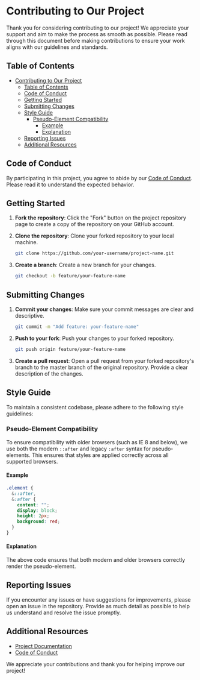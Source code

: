 # Contributing to Our Project

Thank you for considering contributing to our project! We appreciate your support and aim to make the process as smooth as possible. Please read through this document before making contributions to ensure your work aligns with our guidelines and standards.

## Table of Contents

- [Contributing to Our Project](#contributing-to-our-project)
  - [Table of Contents](#table-of-contents)
  - [Code of Conduct](#code-of-conduct)
  - [Getting Started](#getting-started)
  - [Submitting Changes](#submitting-changes)
  - [Style Guide](#style-guide)
    - [Pseudo-Element Compatibility](#pseudo-element-compatibility)
      - [Example](#example)
      - [Explanation](#explanation)
  - [Reporting Issues](#reporting-issues)
  - [Additional Resources](#additional-resources)

## Code of Conduct

By participating in this project, you agree to abide by our [Code of Conduct](CODE_OF_CONDUCT.md). Please read it to understand the expected behavior.

## Getting Started

1. **Fork the repository**: Click the "Fork" button on the project repository page to create a copy of the repository on your GitHub account.
2. **Clone the repository**: Clone your forked repository to your local machine.

   ```bash
   git clone https://github.com/your-username/project-name.git
   ```

3. **Create a branch**: Create a new branch for your changes.

   ```bash
   git checkout -b feature/your-feature-name
   ```

## Submitting Changes

1. **Commit your changes**: Make sure your commit messages are clear and descriptive.

   ```bash
   git commit -m "Add feature: your-feature-name"
   ```

2. **Push to your fork**: Push your changes to your forked repository.

   ```bash
   git push origin feature/your-feature-name
   ```

3. **Create a pull request**: Open a pull request from your forked repository's branch to the master branch of the original repository. Provide a clear description of the changes.

## Style Guide

To maintain a consistent codebase, please adhere to the following style guidelines:

### Pseudo-Element Compatibility

To ensure compatibility with older browsers (such as IE 8 and below), we use both the modern `::after` and legacy `:after` syntax for pseudo-elements. This ensures that styles are applied correctly across all supported browsers.

#### Example

```scss
.element {
  &::after,
  &:after {
    content: "";
    display: block;
    height: 2px;
    background: red;
  }
}
```

#### Explanation

The above code ensures that both modern and older browsers correctly render the pseudo-element.

## Reporting Issues

If you encounter any issues or have suggestions for improvements, please open an issue in the repository. Provide as much detail as possible to help us understand and resolve the issue promptly.

## Additional Resources

- [Project Documentation](README.md)
- [Code of Conduct](CODE_OF_CONDUCT.md)

We appreciate your contributions and thank you for helping improve our project!
